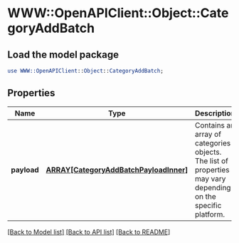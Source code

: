 # WWW::OpenAPIClient::Object::CategoryAddBatch

## Load the model package
```perl
use WWW::OpenAPIClient::Object::CategoryAddBatch;
```

## Properties
Name | Type | Description | Notes
------------ | ------------- | ------------- | -------------
**payload** | [**ARRAY[CategoryAddBatchPayloadInner]**](CategoryAddBatchPayloadInner.md) | Contains an array of categories objects. The list of properties may vary depending on the specific platform. | 

[[Back to Model list]](../README.md#documentation-for-models) [[Back to API list]](../README.md#documentation-for-api-endpoints) [[Back to README]](../README.md)


